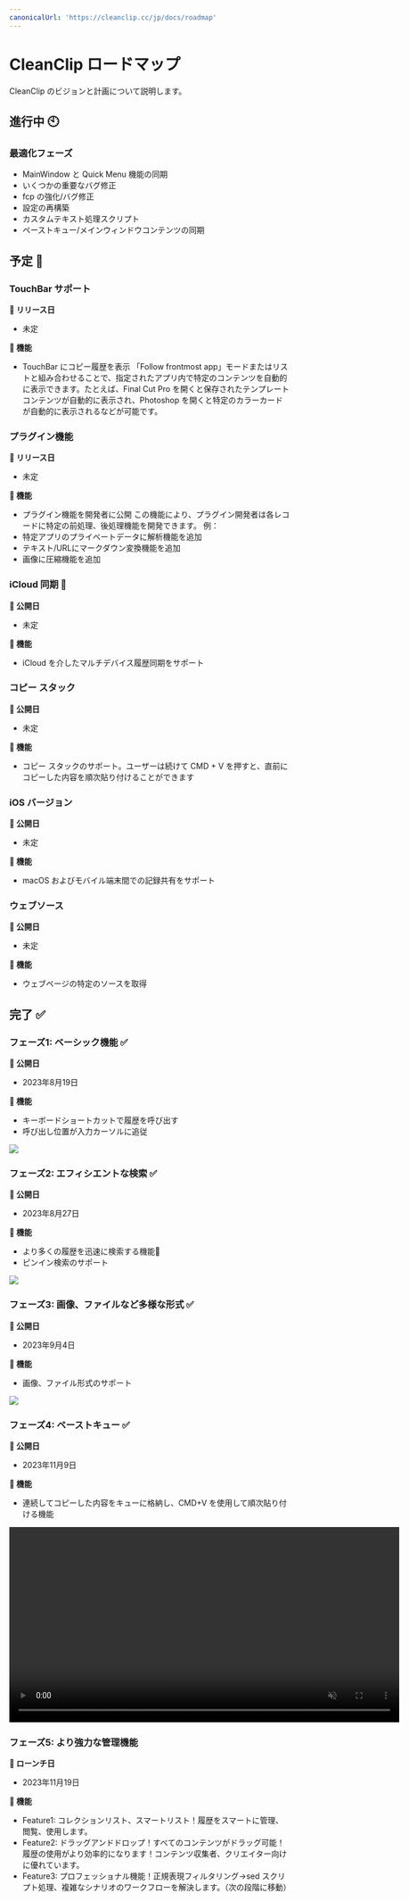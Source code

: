 ```yaml
---
canonicalUrl: 'https://cleanclip.cc/jp/docs/roadmap'
---
```


# CleanClip ロードマップ
CleanClip のビジョンと計画について説明します。

## 進行中 🕙
### 最適化フェーズ
- MainWindow と Quick Menu 機能の同期
- いくつかの重要なバグ修正
- fcp の強化/バグ修正
- 設定の再構築
- カスタムテキスト処理スクリプト
- ペーストキュー/メインウィンドウコンテンツの同期

## 予定 📅

### TouchBar サポート
**📅 リリース日**
- 未定

**🔧 機能**
- TouchBar にコピー履歴を表示
「Follow frontmost app」モードまたはリストと組み合わせることで、指定されたアプリ内で特定のコンテンツを自動的に表示できます。たとえば、Final Cut Pro を開くと保存されたテンプレートコンテンツが自動的に表示され、Photoshop を開くと特定のカラーカードが自動的に表示されるなどが可能です。

### プラグイン機能
**📅 リリース日**
- 未定

**🔧 機能**
- プラグイン機能を開発者に公開
この機能により、プラグイン開発者は各レコードに特定の前処理、後処理機能を開発できます。
例：
- 特定アプリのプライベートデータに解析機能を追加
- テキスト/URLにマークダウン変換機能を追加
- 画像に圧縮機能を追加

### iCloud 同期 📅
**📅 公開日**
- 未定

**🔧 機能**
- iCloud を介したマルチデバイス履歴同期をサポート

### コピー スタック
**📅 公開日**
- 未定

**🔧 機能**
- コピー スタックのサポート。ユーザーは続けて CMD + V を押すと、直前にコピーした内容を順次貼り付けることができます

### iOS バージョン
**📅 公開日**
- 未定

**🔧 機能**
- macOS およびモバイル端末間での記録共有をサポート

### ウェブソース
**📅 公開日**
- 未定

**🔧 機能**
- ウェブページの特定のソースを取得

## 完了 ✅
### フェーズ1: ベーシック機能 ✅

**📅 公開日**
- 2023年8月19日

**🔧 機能**
- キーボードショートカットで履歴を呼び出す
- 呼び出し位置が入力カーソルに追従

![](/images/roadmap/snap1.png)

### フェーズ2: エフィシエントな検索 ✅

**📅 公開日**
- 2023年8月27日

**🔧 機能**
- より多くの履歴を迅速に検索する機能📝
- ピンイン検索のサポート

![](/images/roadmap/snap2.png)

### フェーズ3: 画像、ファイルなど多様な形式 ✅
**📅 公開日**
- 2023年9月4日

**🔧 機能**
- 画像、ファイル形式のサポート

![](/images/roadmap/phase3.webp)

### フェーズ4: ペーストキュー ✅
**📅 公開日**
- 2023年11月9日

**🔧 機能**
- 連続してコピーした内容をキューに格納し、CMD+V を使用して順次貼り付ける機能

<video autoplay muted loop width=700>
    <source src="/videos/pastestack265.mp4" type="video/mp4">
    <iframe width="700" src="/videos/search.mp4" scrolling="no" border="0" frameborder="0" allow="autoplay; encrypted-media" allowfullscreen></iframe>
</video>


### フェーズ5: より強力な管理機能
**📅 ローンチ日**
- 2023年11月19日

**🔧 機能**
- Feature1: コレクションリスト、スマートリスト！履歴をスマートに管理、閲覧、使用します。
- Feature2: ドラッグアンドドロップ！すべてのコンテンツがドラッグ可能！履歴の使用がより効率的になります！コンテンツ収集者、クリエイター向けに優れています。
- Feature3: プロフェッショナル機能！正規表現フィルタリング→sed スクリプト処理、複雑なシナリオのワークフローを解決します。（次の段階に移動）
